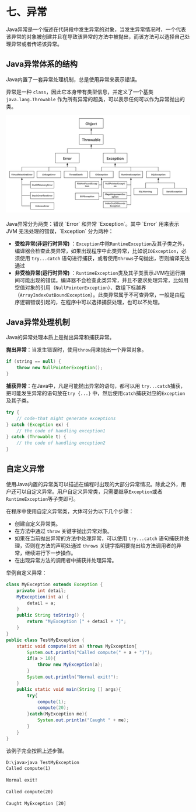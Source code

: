 # 七、异常

Java异常是一个描述在代码段中发生异常的对象，当发生异常情况时，一个代表该异常的对象被创建并且在导致该异常的方法中被抛出，而该方法可以选择自己处理异常或者传递该异常。

## Java异常体系的结构

Java内置了一套异常处理机制，总是使用异常来表示错误。

异常是一种 `class`，因此它本身带有类型信息，并定义了一个基类 `java.lang.Throwable` 作为所有异常的超类，可以表示任何可以作为异常抛出的类。

<div align="center"> <img src="./images/Java异常UML图.png" width="600"/> </div><br>
Java异常分为两类：错误 `Error` 和异常 `Exception`。其中 `Error` 用来表示 JVM 无法处理的错误，`Exception` 分为两种：

-   **受检异常(非运行时异常)**  ：`Exception`中除`RuntimeException`及其子类之外，编译器会检查此类异常，如果出现程序中此类异常，比如说`IOException`，必须使用 `try...catch` 语句进行捕获，或者使用`throws`子句抛出，否则编译无法通过
-   **非受检异常(运行时异常)**  ：`RuntimeException`类及其子类表示JVM在运行期间可能出现的错误。编译器不会检查此类异常，并且不要求处理异常，比如用空值对象的引用（`NullPointerException`）、数组下标越界（`ArrayIndexOutBoundException`）。此类异常属于不可查异常，一般是由程序逻辑错误引起的，在程序中可以选择捕获处理，也可以不处理。

## Java异常处理机制

Java的异常处理本质上是抛出异常和捕获异常。

**抛出异常**：当发生错误时，使用`throw`用来抛出一个异常对象。

```java
if (string == null) {
	throw new NullPointerException();
}
```

**捕获异常**：在Java中，凡是可能抛出异常的语句，都可以用 `try...catch`捕获，把可能发生异常的语句放在`try {...}` 中，然后使用`catch`捕获对应的`Exception`及其子类。

```java
try {
	// code-that might generate exceptions
} catch (Exception ex) {
	// the code of handling exception1
} catch (Throwable t) {
	// the code of handling exception2
}
```

## 自定义异常

使用Java内置的异常类可以描述在编程时出现的大部分异常情况。除此之外，用户还可以自定义异常。用户自定义异常类，只需要继承`Exception`或者`RuntimeException`等子类即可。

在程序中使用自定义异常类，大体可分为以下几个步骤：

- 创建自定义异常类。
- 在方法中通过 `throw` 关键字抛出异常对象。
- 如果在当前抛出异常的方法中处理异常，可以使用 `try...catch` 语句捕获并处理，否则在方法的声明处通过 `throws` 关键字指明要抛出给方法调用者的异常，继续进行下一步操作。
- 在出现异常方法的调用者中捕获并处理异常。

举例自定义异常：

```java
class MyException extends Exception {
	private int detail;
	MyException(int a) {
		detail = a;
	}
	public String toString() {
		return "MyException [" + detail + "]";
	}
}
public class TestMyException {
	static void compute(int a) throws MyException{
        System.out.println("Called compute(" + a + ")");
        if(a > 10){
            throw new MyException(a);
        }
        System.out.println("Normal exit!");
    }
    public static void main(String [] args){
        try{
            compute(1);
            compute(20);
        }catch(MyException me){
            System.out.println("Caught " + me);
        }
    }
}
```

该例子完全按照上述步骤。

```shell
D:\java>java TestMyException
Called compute(1)

Normal exit!

Called compute(20)

Caught MyException [20]
```





